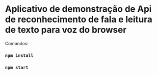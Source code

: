 # Aplicativo de demonstração de Api de reconhecimento de fala e leitura de texto para voz do browser


Comandos:

### `npm install`
### `npm start`


